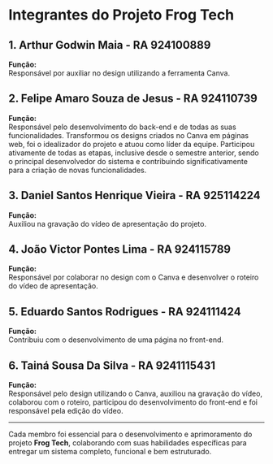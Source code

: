 
# Integrantes do Projeto Frog Tech

## 1. Arthur Godwin Maia - RA 924100889
**Função:**  
Responsável por auxiliar no design utilizando a ferramenta Canva.

## 2. Felipe Amaro Souza de Jesus - RA 924110739
**Função:**  
Responsável pelo desenvolvimento do back-end e de todas as suas funcionalidades. Transformou os designs criados no Canva em páginas web, foi o idealizador do projeto e atuou como líder da equipe. Participou ativamente de todas as etapas, inclusive desde o semestre anterior, sendo o principal desenvolvedor do sistema e contribuindo significativamente para a criação de novas funcionalidades.

## 3. Daniel Santos Henrique Vieira - RA 925114224
**Função:**  
Auxiliou na gravação do vídeo de apresentação do projeto.

## 4. João Victor Pontes Lima - RA 924115789
**Função:**  
Responsável por colaborar no design com o Canva e desenvolver o roteiro do vídeo de apresentação.

## 5. Eduardo Santos Rodrigues - RA 924111424
**Função:**  
Contribuiu com o desenvolvimento de uma página no front-end.

## 6. Tainá Sousa Da Silva - RA 9241115431
**Função:**  
Responsável pelo design utilizando o Canva, auxiliou na gravação do vídeo, colaborou com o roteiro, participou do desenvolvimento do front-end e foi responsável pela edição do vídeo.

---

Cada membro foi essencial para o desenvolvimento e aprimoramento do projeto **Frog Tech**, colaborando com suas habilidades específicas para entregar um sistema completo, funcional e bem estruturado.

